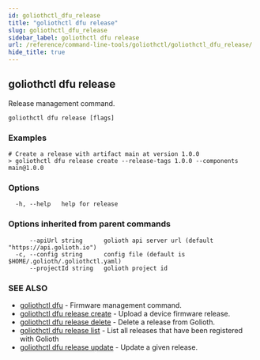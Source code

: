 ```yaml
---
id: goliothctl_dfu_release
title: "goliothctl dfu release"
slug: goliothctl_dfu_release
sidebar_label: goliothctl dfu release
url: /reference/command-line-tools/goliothctl/goliothctl_dfu_release/
hide_title: true
---
```

## goliothctl dfu release

Release management command.

```
goliothctl dfu release [flags]
```

### Examples

```
# Create a release with artifact main at version 1.0.0
> goliothctl dfu release create --release-tags 1.0.0 --components main@1.0.0
```

### Options

```
  -h, --help   help for release
```

### Options inherited from parent commands

```
      --apiUrl string      golioth api server url (default "https://api.golioth.io")
  -c, --config string      config file (default is $HOME/.golioth/.goliothctl.yaml)
      --projectId string   golioth project id
```

### SEE ALSO

* [goliothctl dfu](/reference/command-line-tools/goliothctl/goliothctl_dfu/)	 - Firmware management command.
* [goliothctl dfu release create](/reference/command-line-tools/goliothctl/goliothctl_dfu_release_create/)	 - Upload a device firmware release.
* [goliothctl dfu release delete](/reference/command-line-tools/goliothctl/goliothctl_dfu_release_delete/)	 - Delete a release from Golioth.
* [goliothctl dfu release list](/reference/command-line-tools/goliothctl/goliothctl_dfu_release_list/)	 - List all releases that have been registered with Golioth
* [goliothctl dfu release update](/reference/command-line-tools/goliothctl/goliothctl_dfu_release_update/)	 - Update a given release.

